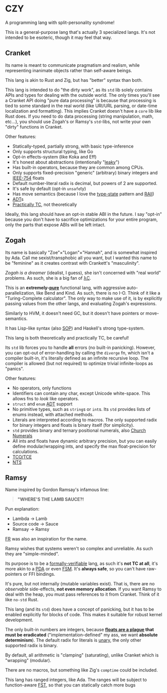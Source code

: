 # CZY
A programming lang with split-personality syndrome!

This is a general-purpose lang that's actually 3 specialized langs. It's not intended to be esoteric, though it may feel that way.

## Cranket
Its name is meant to communicate pragmatism and realism, while representing inanimate objects rather than self-aware beings.

This lang is akin to Rust and Zig, but has "better" syntax than both.

This lang is intended to do "the dirty work", as its `std` lib solely contains APIs and types for dealing with the outside world. The only times you'll see a Cranket API doing "pure data processing" is because that processing is tied to some standard in the real world (like URI/URL parsing, or date-time localization and formatting). This implies Cranket doesn't have a `core` lib like Rust does. If you need to do data processing (string manipulation, math, etc...), you should use Zogah's or Ramsy's `std`-libs, not write your own "dirty" functions in Cranket.

Other features:
- Statically-typed, partially strong, with basic type-inference
- Only supports structural typing, like Go
- Opt-in effects-system (like Koka and Eff)
- It's honest about abstractions (intentionally "[leaky](https://en.wikipedia.org/wiki/Leaky_abstraction)")
- Has built-in operators, because they are common among CPUs.
- Only supports fixed-precision "generic" (arbitrary) binary integers and [IEEE-754](https://en.wikipedia.org/wiki/IEEE_754) floats
- Default number-literal radix is decimal, but powers of 2 are supported.
- It's safe by default (opt-in `unsafe`ty)
- Has move semantics (because I love the [type-state](https://cliffle.com/blog/rust-typestate) pattern and [RAII](https://en.wikipedia.org/wiki/Resource_acquisition_is_initialization))
- [ADT](https://en.wikipedia.org/wiki/Algebraic_data_type)s
- [Practically TC](https://gavinhoward.com/2024/03/what-computers-cannot-do-the-consequences-of-turing-completeness), not theoretically

Ideally, this lang should have an opt-in stable ABI in the future. I say "opt-in" because you don't have to sacrifice optimizations for your entire program, only the parts that expose ABIs will be left intact.

## Zogah
Its name is basically "Zoe"×"Logan"×"Hannah", and is somewhat inspired by Ada. Call me sexist/transphobic all you want, but I wanted this name to be "feminine" as it creates contrast with Crankett's "masculinity".

_Zogah is a dreamer_ (idealist, I guess), she isn't concerned with "real world" problems. As such, she is a big fan of [λC](https://en.wikipedia.org/wiki/Lambda_calculus).

This is an **extremely-[pure](https://en.wikipedia.org/wiki/Purely_functional_programming)** functional lang, with aggressive auto-parallelization, like Bend and Kind. As such, there is no I-O. Think of it like a "Turing-Complete calculator". The only way to make use of it, is by explicitly passing values from the other langs, and evaluating Zogah's expressions.

Similarly to HVM, it doesn't need GC, but it doesn't have pointers or move-semantics.

It has Lisp-like syntax (also [SOP](https://en.wikipedia.org/wiki/Stack-oriented_programming)) and Haskell's strong type-system.

This lang is both theoretically and practically TC, be careful!

Its `std` lib forces you to handle **all** errors (no built-in panicking). However, you can opt-out of error-handling by calling the `diverge` fn, which isn't a compiler built-in, it's literally defined as an infinite recursive loop. The compiler is allowed (but not required) to optimize trivial infinite-loops as "panics".

Other features:
- No operators, only functions
- Identifiers can contain any char, except Unicode white-space. This allows fns to _look_ like operators.
- `struct` and `enum` [ADT](https://en.wikipedia.org/wiki/Algebraic_data_type) support
- No primitive types, such as `string`s or `int`s. Its `std` provides lists of enums instead, with attached methods.
- Literals are interpreted according to macros. The only supported radix for binary integers and floats is binary itself (for simplicity).
- `std` provides binary and ternary positional numerals, also [Church Numerals](https://en.wikipedia.org/wiki/Church_encoding)
- All ints and floats have dynamic arbitrary precision, but you can easily define modular/wrapping ints, and specify the max float-precision for calculations.
- [TCO/TCE](https://en.wikipedia.org/wiki/Tail_call)
- [NTS](https://en.wikipedia.org/wiki/Nominal_type_system)

## Ramsy
Name inspired by Gordon Ramsay's infamous line:
> **"WHERE'S THE LAMB SAUCE?!**

Pun explanation:
- Lambda -> Lamb
- Source code -> Sauce
- Ramsay -> Ramsy

[FR](https://en.wikipedia.org/wiki/Frank_Ramsey_(mathematician)) was also an inspiration for the name.

Ramsy wishes that systems weren't so complex and unreliable. As such they are "simple-minded".

Its purpose is to be a [formally-verifiable](https://en.wikipedia.org/wiki/Formal_verification) lang, as such it's **not TC at all**, it's more akin to a [PDA](https://en.wikipedia.org/wiki/Pushdown_automaton) or even [FSM](https://en.wikipedia.org/wiki/Finite-state_machine). It's **always safe**, so you can't have raw-pointers or FFI bindings.

It's pure, but not internally (mutable variables exist). That is, there are no _observable_ side-effects, **not even memory allocation**.  If you want Ramsy to deal with the heap, you must pass references to it from Cranket. Think of it like `no-std` Rust.

This lang (and its `std`) does have a concept of panicking, but it has to be enabled explicitly for blocks of code. This makes it suitable for robust kernel development.

The only built-in numbers are integers, because **[floats are a plague](https://reddit.com/r/ProgrammerHumor/comments/13gt6co/standagainstfloats/) that must be eradicated** ("implementation-defined" my ass, we want **absolute determinism**). The default radix for literals is [unary](https://en.wikipedia.org/wiki/Unary_numeral_system), the only other supported radix is binary.

By default, all arithmetic is "clamping" (saturating), unlike Cranket which is "wrapping" (modular).

There are no macros, but something like Zig's `comptime` could be included.

This lang has ranged integers, like Ada. The ranges will be subject to function-aware [FST](https://en.wikipedia.org/wiki/Flow-sensitive_typing), so that you can statically catch more bugs
